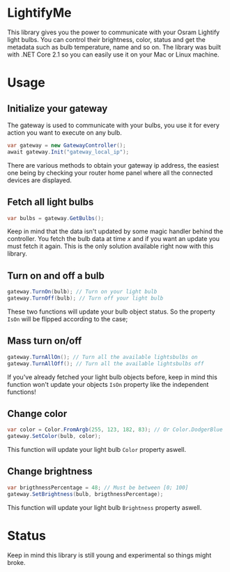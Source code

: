 # LightifyMe

This library gives you the power to communicate with your Osram Lightify light bulbs. You can control their brightness, color, status and get the metadata such as bulb temperature, name and so on. The library was built with .NET Core 2.1 so you can easily use it on your Mac or Linux machine.

# Usage

## Initialize your gateway

The gateway is used to communicate with your bulbs, you use it for every action you want to execute on any bulb.

```csharp
var gateway = new GatewayController();
await gateway.Init("gateway_local_ip");
```

There are various methods to obtain your gateway ip address, the easiest one being by checking your router home panel where all the connected devices are displayed.

## Fetch all light bulbs

```csharp
var bulbs = gateway.GetBulbs();
```

Keep in mind that the data isn't updated by some magic handler behind the controller. You fetch the bulb data at time *x* and if you want an update you must fetch it again. This is the only solution available right now with this library.

## Turn on and off a bulb

```csharp
gateway.TurnOn(bulb); // Turn on your light bulb
gateway.TurnOff(bulb); // Turn off your light bulb
```

These two functions will update your bulb object status. So the property `IsOn` will be flipped according to the case;

## Mass turn on/off

```csharp
gateway.TurnAllOn(); // Turn all the available lightsbulbs on
gateway.TurnAllOff(); // Turn all the available lightsbulbs off
```

If you've already fetched your light bulb objects before, keep in mind this function won't update your objects `IsOn` property  like the independent functions!

## Change color

```csharp
var color = Color.FromArgb(255, 123, 182, 83); // Or Color.DodgerBlue
gateway.SetColor(bulb, color);
```

This function will update your light bulb `Color` property aswell.

## Change brightness

```csharp
var brigthnessPercentage = 48; // Must be between [0; 100]
gateway.SetBrightness(bulb, brigthnessPercentage);
```

This function will update your light bulb `Brightness` property aswell.

# Status

Keep in mind this library is still young and experimental so things might broke.